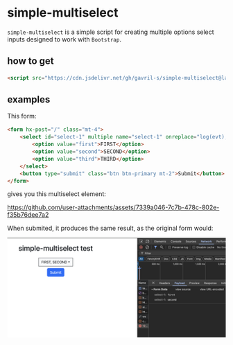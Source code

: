 # simple-multiselect

`simple-multiselect` is a simple script for creating multiple options select inputs designed to work with `Bootstrap`.

## how to get

```html
<script src="https://cdn.jsdelivr.net/gh/gavril-s/simple-multiselect@latest/simple-multiselect.js"></script>
```

## examples

This form:

```html
<form hx-post="/" class="mt-4">
    <select id="select-1" multiple name="select-1" onreplace="log(evt);">
        <option value="first">FIRST</option>
        <option value="second">SECOND</option>
        <option value="third">THIRD</option>
    </select>
    <button type="submit" class="btn btn-primary mt-2">Submit</button>
</form>
```

gives you this multiselect element:

https://github.com/user-attachments/assets/7339a046-7c7b-478c-802e-f35b76dee7a2

When submited, it produces the same result, as the original form would:

![alt text](readme-assets/submit.png)
